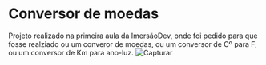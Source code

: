 # Conversor de moedas
Projeto realizado na primeira aula da ImersãoDev, onde foi pedido para que fosse realziado ou um converor de moedas, ou um conversor de Cº para F, ou um conversor de Km para ano-luz.
![Capturar](https://user-images.githubusercontent.com/71463737/117538375-3f9f4300-afdc-11eb-8598-d39c3aa9c42a.PNG)
